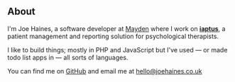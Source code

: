 ## About

I'm Joe Haines, a software developer at [Mayden](http://www.mayden.co.uk/) where I work on [**iaptus**](http://www.iaptus.co.uk/), a patient management and reporting solution for psychological therapists.

I like to build things; mostly in PHP and JavaScript but I've used &mdash; or made todo list apps in &mdash; all sorts of languages.

You can find me on [GitHub](https://github.com/imjoehaines) and email me at [hello@joehaines.co.uk](mailto:hello@joehaines.co.uk)
